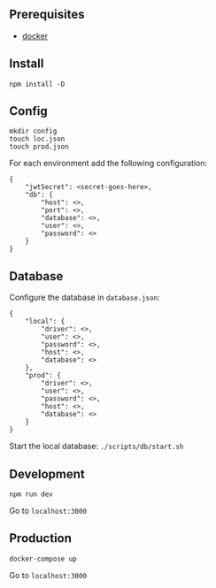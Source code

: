 ## Prerequisites

* [docker](https://www.docker.com/)

## Install

```
npm install -D
```

## Config

```
mkdir config 
touch loc.json
touch prod.json
```

For each environment add the following configuration:
```
{
    "jwtSecret": <secret-goes-here>,
    "db": {
        "host": <>,
        "port": <>,
        "database": <>,
        "user": <>,
        "password": <> 
    }
}
```

## Database

Configure the database in `database.json`:

```
{
    "local": {
        "driver": <>,
        "user": <>,
        "password": <>,
        "host": <>,
        "database": <> 
    },
    "prod": {
        "driver": <>,
        "user": <>,
        "password": <>,
        "host": <>,
        "database": <> 
    }
}
```

Start the local database: `./scripts/db/start.sh`

## Development

```
npm run dev
```

Go to `localhost:3000`

## Production

```
docker-compose up
```

Go to `localhost:3000`
